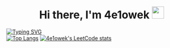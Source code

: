 <h1 align="center">Hi there, I'm 4e1owek
<img src="https://github.com/blackcater/blackcater/raw/main/images/Hi.gif" height="32"/></h1>

[![Typing SVG](https://readme-typing-svg.herokuapp.com?color=%2336BCF7&lines=Just+a+man+from+Russia)](https://git.io/typing-svg)
<br>
[![Top Langs](https://github-readme-stats.vercel.app/api/top-langs/?username=atvKail&layout=compact)](https://github.com/anuraghazra/github-readme-stats)
[![4e1owek's LeetCode stats](https://leetcode-stats-six.vercel.app/api?username=x4e1owek)](https://github.com/KnlnKS/leetcode-stats)
